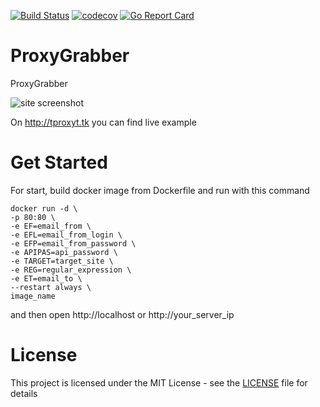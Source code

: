 [![Build Status](https://travis-ci.org/trigun117/ProxyGrabber.svg?branch=master)](https://travis-ci.org/trigun117/ProxyGrabber) [![codecov](https://codecov.io/gh/trigun117/ProxyGrabber/branch/master/graph/badge.svg)](https://codecov.io/gh/trigun117/ProxyGrabber) [![Go Report Card](https://goreportcard.com/badge/github.com/trigun117/ProxyGrabber)](https://goreportcard.com/report/github.com/trigun117/ProxyGrabber)
# ProxyGrabber

ProxyGrabber

![site screenshot](https://github.com/trigun117/ProxyGrabber/blob/master/image.JPG)

On http://tproxyt.tk you can find live example

# Get Started

For start, build docker image from Dockerfile and run with this command
```
docker run -d \
-p 80:80 \
-e EF=email_from \
-e EFL=email_from_login \
-e EFP=email_from_password \
-e APIPAS=api_password \
-e TARGET=target_site \
-e REG=regular_expression \
-e ET=email_to \
--restart always \
image_name
```
and then open http://localhost or http://your_server_ip

# License

This project is licensed under the MIT License - see the [LICENSE](LICENSE) file for details

